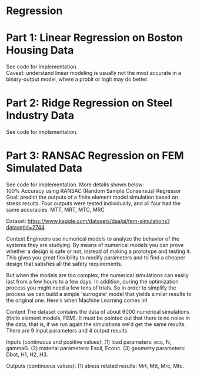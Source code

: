# Regression
# Part 1: Linear Regression on Boston Housing Data
See code for implementation. </br>
Caveat: understand linear modeling is usually not the most accurate in a binary-output model, where a probit or logit may do better.
# Part 2: Ridge Regression on Steel Industry Data
See code for implementation.
# Part 3: RANSAC Regression on FEM Simulated Data
See code for implementation.  More details shown below:</br>
100% Accuracy using RANSAC (Random Sample Consensus) Regressor
Goal: predict the outputs of a finite element model simulation based on stress results.  Four outputs were tested individually, and all four had the same accuracies: MTT, MRT, MTC, MRC

Dataset: https://www.kaggle.com/datasets/daalgi/fem-simulations?datasetId=2744

Context
Engineers use numerical models to analyze the behavior of the systems they are studying. By means of numerical models you can prove whether a design is safe or not, instead of making a prototype and testing it. This gives you great flexibility to modify parameters and to find a cheaper design that satisfies all the safety requirements.

But when the models are too complex, the numerical simulations can easily last from a few hours to a few days. In addition, during the optimization process you might need a few tens of trials. So in order to simplify the process we can build a simple 'surrogate' model that yields similar results to the original one. Here's when Machine Learning comes in!

Content
The dataset contains the data of about 6000 numerical simulations (finite element models, FEM). It must be pointed out that there is no noise in the data, that is, if we run again the simulations we'd get the same results. There are 9 input parameters and 4 output results.

Inputs (continuous and positive values):
(1) load parameters: ecc, N, gammaG.
(2) material parameters: Esoil, Econc.
(3) geometry parameters: Dbot, H1, H2, H3.

Outputs (continuous values):
(1) stress related results: Mrt, Mtt, Mrc, Mtc.
